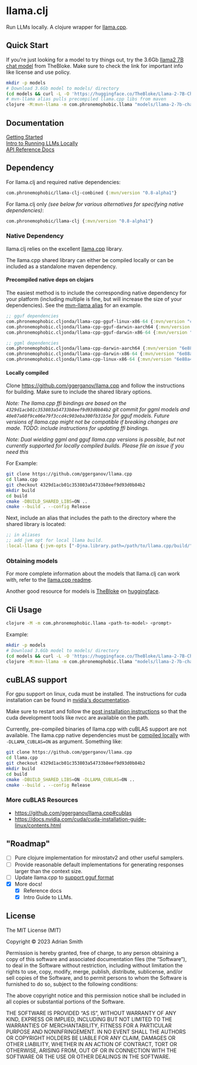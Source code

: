 # llama.clj

Run LLMs locally. A clojure wrapper for [llama.cpp](https://github.com/ggerganov/llama.cpp).

## Quick Start

If you're just looking for a model to try things out, try the 3.6Gb [llama2 7B chat model](https://huggingface.co/TheBloke/Llama-2-7B-Chat-GGML/tree/main)  from TheBloke. Make sure to check the link for important info like license and use policy.

```sh
mkdir -p models
# Download 3.6Gb model to models/ directory
(cd models && curl -L -O 'https://huggingface.co/TheBloke/Llama-2-7B-Chat-GGML/resolve/main/llama-2-7b-chat.ggmlv3.q4_0.bin')
# mvn-llama alias pulls precompiled llama.cpp libs from maven
clojure -M:mvn-llama -m com.phronemophobic.llama "models/llama-2-7b-chat.ggmlv3.q4_0.bin" "what is 2+2?"
```

## Documentation

[Getting Started](https://phronmophobic.github.io/llama.clj/)  
[Intro to Running LLMs Locally](https://phronmophobic.github.io/llama.clj/notebooks/intro.html)  
[API Reference Docs](https://phronmophobic.github.io/llama.clj/reference/)  

## Dependency

For llama.clj and required native dependencies:

```clojure
com.phronemophobic/llama-clj-combined {:mvn/version "0.8-alpha1"}
```

For llama.clj only _(see below for various alternatives for specifying native dependencies)_:
```clojure
com.phronemophobic/llama-clj {:mvn/version "0.8-alpha1"}
```

### Native Dependency

llama.clj relies on the excellent [llama.cpp](https://github.com/ggerganov/llama.cpp) library.

The llama.cpp shared library can either be compiled locally or can be included as a standalone maven dependency.

#### Precompiled native deps on clojars

The easiest method is to include the corresponding native dependency for your platform (including multiple is fine, but will increase the size of your dependencies). See the [mvn-llama alias](https://github.com/phronmophobic/llama.clj/blob/b4fef0e8fc23a72349796911cef33d6bbdadcd73/deps.edn#L11) for an example.

```clojure
;; gguf dependencies
com.phronemophobic.cljonda/llama-cpp-gguf-linux-x86-64 {:mvn/version "c3f197912f1ce858ac114d70c40db512de02e2e0"}
com.phronemophobic.cljonda/llama-cpp-gguf-darwin-aarch64 {:mvn/version "c3f197912f1ce858ac114d70c40db512de02e2e0"}
com.phronemophobic.cljonda/llama-cpp-gguf-darwin-x86-64 {:mvn/version "c3f197912f1ce858ac114d70c40db512de02e2e0"}

;; ggml dependencies
com.phronemophobic.cljonda/llama-cpp-darwin-aarch64 {:mvn/version "6e88a462d7d2d281e33f35c3c41df785ef633bc1"}
com.phronemophobic.cljonda/llama-cpp-darwin-x86-64 {:mvn/version "6e88a462d7d2d281e33f35c3c41df785ef633bc1"}
com.phronemophobic.cljonda/llama-cpp-linux-x86-64 {:mvn/version "6e88a462d7d2d281e33f35c3c41df785ef633bc1"}
```

#### Locally compiled

Clone https://github.com/ggerganov/llama.cpp and follow the instructions for building. Make sure to include the shared library options.

_Note: The llama.cpp ffi bindings are based on the `4329d1acb01c353803a54733b8eef9d93d0b84b2` git commit for ggml models and `40e07a60f9ce06e79f3ccd4c903eba300fb31b5e` for gguf models. Future versions of llama.cpp might not be compatible if breaking changes are made. TODO: include instructions for updating ffi bindings._

_Note: Dual wielding ggml and gguf llama.cpp versions is possible, but not currently supported for locally compiled builds. Please file an issue if you need this_

For Example:

```sh
git clone https://github.com/ggerganov/llama.cpp
cd llama.cpp
git checkout 4329d1acb01c353803a54733b8eef9d93d0b84b2
mkdir build
cd build
cmake -DBUILD_SHARED_LIBS=ON ..
cmake --build . --config Release
```

Next, include an alias that includes the path to the directory where the shared library is located:
```clojure
;; in aliases
;; add jvm opt for local llama build.
:local-llama {:jvm-opts ["-Djna.library.path=/path/to/llama.cpp/build/"]}
```

### Obtaining models

For more complete information about the models that llama.clj can work with, refer to the [llama.cpp readme](https://github.com/ggerganov/llama.cpp).

Another good resource for models is [TheBloke](https://huggingface.co/TheBloke) on [huggingface](https://huggingface.co/).

## Cli Usage

```sh
clojure -M -m com.phronemophobic.llama <path-to-model> <prompt>
```
Example:

```bash
mkdir -p models
# Download 3.6Gb model to models/ directory
(cd models && curl -L -O 'https://huggingface.co/TheBloke/Llama-2-7B-Chat-GGML/resolve/main/llama-2-7b-chat.ggmlv3.q4_0.bin')
clojure -M:mvn-llama -m com.phronemophobic.llama "models/llama-2-7b-chat.ggmlv3.q4_0.bin" "what is 2+2?"
```

## cuBLAS support

For gpu support on linux, cuda must be installed. The instructions for cuda installation can be found in [nvidia's documentation](https://docs.nvidia.com/cuda/cuda-installation-guide-linux/contents.html).

Make sure to restart and follow the [post installation instructions](https://docs.nvidia.com/cuda/cuda-installation-guide-linux/index.html#post-installation-actions) so that the cuda development tools like nvcc are available on the path.

Currently, pre-compiled binaries of llama.cpp with cuBLAS support are not available. The llama.cpp native dependencies must be [compiled locally](#locally-compiled) with `-DLLAMA_CUBLAS=ON` as argument. Something like:

```sh
git clone https://github.com/ggerganov/llama.cpp
cd llama.cpp
git checkout 4329d1acb01c353803a54733b8eef9d93d0b84b2
mkdir build
cd build
cmake -DBUILD_SHARED_LIBS=ON -DLLAMA_CUBLAS=ON ..
cmake --build . --config Release
```

### More cuBLAS Resources
- https://github.com/ggerganov/llama.cpp#cublas
- https://docs.nvidia.com/cuda/cuda-installation-guide-linux/contents.html

## "Roadmap"

- [ ] Pure clojure implementation for mirostatv2 and other useful samplers.
- [ ] Provide reasonable default implementations for generating responses larger than the context size.
- [ ] Update llama.cpp to [support gguf format](https://github.com/phronmophobic/llama.clj/issues/8)
- [X] More docs!
  - [X] Reference docs
  - [X] Intro Guide to LLMs.

## License

The MIT License (MIT)

Copyright © 2023 Adrian Smith

Permission is hereby granted, free of charge, to any person obtaining a copy of this software and associated documentation files (the “Software”), to deal in the Software without restriction, including without limitation the rights to use, copy, modify, merge, publish, distribute, sublicense, and/or sell copies of the Software, and to permit persons to whom the Software is furnished to do so, subject to the following conditions:

The above copyright notice and this permission notice shall be included in all copies or substantial portions of the Software.

THE SOFTWARE IS PROVIDED “AS IS”, WITHOUT WARRANTY OF ANY KIND, EXPRESS OR IMPLIED, INCLUDING BUT NOT LIMITED TO THE WARRANTIES OF MERCHANTABILITY, FITNESS FOR A PARTICULAR PURPOSE AND NONINFRINGEMENT. IN NO EVENT SHALL THE AUTHORS OR COPYRIGHT HOLDERS BE LIABLE FOR ANY CLAIM, DAMAGES OR OTHER LIABILITY, WHETHER IN AN ACTION OF CONTRACT, TORT OR OTHERWISE, ARISING FROM, OUT OF OR IN CONNECTION WITH THE SOFTWARE OR THE USE OR OTHER DEALINGS IN THE SOFTWARE.



